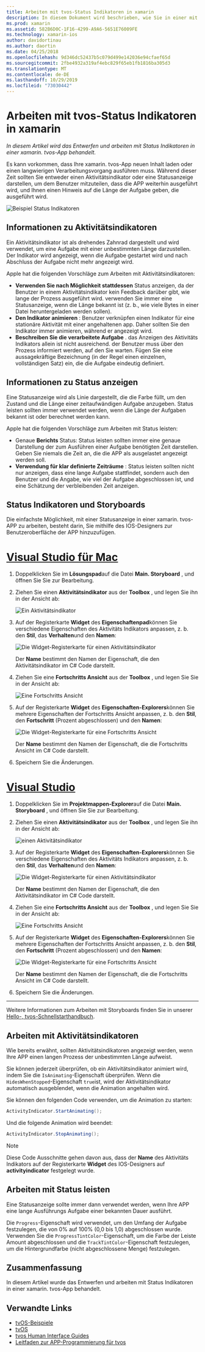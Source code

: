 ```yaml
---
title: Arbeiten mit tvos-Status Indikatoren in xamarin
description: In diesem Dokument wird beschrieben, wie Sie in einer mit xamarin erstellten tvos-App mit Status Indikatoren arbeiten. Es werden sowohl Status-als auch Aktivitätsindikatoren erläutert.
ms.prod: xamarin
ms.assetid: 582B6D0C-1F16-4299-A9A6-5651E76009FE
ms.technology: xamarin-ios
author: davidortinau
ms.author: daortin
ms.date: 04/25/2018
ms.openlocfilehash: 9d346dc52437b5c079d499e142036e94cfaef65d
ms.sourcegitcommit: 2fbe4932a319af4ebc829f65eb1fb1816ba305d3
ms.translationtype: MT
ms.contentlocale: de-DE
ms.lasthandoff: 10/29/2019
ms.locfileid: "73030442"
---
```

# <a name="working-with-tvos-progress-indicators-in-xamarin"></a>Arbeiten mit tvos-Status Indikatoren in xamarin

_In diesem Artikel wird das Entwerfen und arbeiten mit Status Indikatoren in einer xamarin. tvos-App behandelt._

Es kann vorkommen, dass Ihre xamarin. tvos-App neuen Inhalt laden oder einen langwierigen Verarbeitungsvorgang ausführen muss. Während dieser Zeit sollten Sie entweder einen Aktivitätsindikator oder eine Statusanzeige darstellen, um dem Benutzer mitzuteilen, dass die APP weiterhin ausgeführt wird, und Ihnen einen Hinweis auf die Länge der Aufgabe geben, die ausgeführt wird.

![Beispiel Status Indikatoren](progress-indicators-images/intro01.png "Beispiel Status Indikatoren")

## <a name="about-activity-indicators"></a>Informationen zu Aktivitätsindikatoren

Ein Aktivitätsindikator ist als drehendes Zahnrad dargestellt und wird verwendet, um eine Aufgabe mit einer unbestimmten Länge darzustellen. Der Indikator wird angezeigt, wenn die Aufgabe gestartet wird und nach Abschluss der Aufgabe nicht mehr angezeigt wird.

Apple hat die folgenden Vorschläge zum Arbeiten mit Aktivitätsindikatoren:

- **Verwenden Sie nach Möglichkeit stattdessen** Status anzeigen, da der Benutzer in einem Aktivitätsindikator kein Feedback darüber gibt, wie lange der Prozess ausgeführt wird. verwenden Sie immer eine Statusanzeige, wenn die Länge bekannt ist (z. b., wie viele Bytes in einer Datei heruntergeladen werden sollen).
- **Den Indikator animieren** : Benutzer verknüpfen einen Indikator für eine stationäre Aktivität mit einer angehaltenen app. Daher sollten Sie den Indikator immer animieren, während er angezeigt wird.
- **Beschreiben Sie die verarbeitete Aufgabe** . das Anzeigen des Aktivitäts Indikators allein ist nicht ausreichend. der Benutzer muss über den Prozess informiert werden, auf den Sie warten. Fügen Sie eine aussagekräftige Bezeichnung (in der Regel einen einzelnen, vollständigen Satz) ein, die die Aufgabe eindeutig definiert.

## <a name="about-progress-bars"></a>Informationen zu Status anzeigen

Eine Statusanzeige wird als Linie dargestellt, die die Farbe füllt, um den Zustand und die Länge einer zeitaufwändigen Aufgabe anzugeben. Status leisten sollten immer verwendet werden, wenn die Länge der Aufgaben bekannt ist oder berechnet werden kann.

Apple hat die folgenden Vorschläge zum Arbeiten mit Status leisten:

- Genaue **Berichts** Status: Status leisten sollten immer eine genaue Darstellung der zum Ausführen einer Aufgabe benötigten Zeit darstellen. Geben Sie niemals die Zeit an, die die APP als ausgelastet angezeigt werden soll.
- **Verwendung für klar definierte Zeiträume** : Status leisten sollten nicht nur anzeigen, dass eine lange Aufgabe stattfindet, sondern auch den Benutzer und die Angabe, wie viel der Aufgabe abgeschlossen ist, und eine Schätzung der verbleibenden Zeit anzeigen.

## <a name="progress-indicators-and-storyboards"></a>Status Indikatoren und Storyboards

Die einfachste Möglichkeit, mit einer Statusanzeige in einer xamarin. tvos-APP zu arbeiten, besteht darin, Sie mithilfe des IOS-Designers zur Benutzeroberfläche der APP hinzuzufügen.

# <a name="visual-studio-for-mactabmacos"></a>[Visual Studio für Mac](#tab/macos)

1. Doppelklicken Sie im **Lösungspad**auf die Datei **Main. Storyboard** , und öffnen Sie Sie zur Bearbeitung.

2. Ziehen Sie einen **Aktivitätsindikator** aus der **Toolbox** , und legen Sie ihn in der Ansicht ab: 

    ![Ein Aktivitätsindikator](progress-indicators-images/activity01.png "Ein Aktivitätsindikator")

3. Auf der Registerkarte **Widget** des **Eigenschaftenpad**können Sie verschiedene Eigenschaften des Aktivitäts Indikators anpassen, z. b. den **Stil**, das **Verhalten**und den **Namen**: 

    ![Die Widget-Registerkarte für einen Aktivitätsindikator](progress-indicators-images/activity02.png "Die Widget-Registerkarte für einen Aktivitätsindikator")
    
    Der **Name** bestimmt den Namen der Eigenschaft, die den Aktivitätsindikator im C# Code darstellt.

4. Ziehen Sie eine **Fortschritts Ansicht** aus der **Toolbox** , und legen Sie Sie in der Ansicht ab: 

    ![Eine Fortschritts Ansicht](progress-indicators-images/activity03.png "Eine Fortschritts Ansicht")

5. Auf der Registerkarte **Widget** des **Eigenschaften-Explorers**können Sie mehrere Eigenschaften der Fortschritts Ansicht anpassen, z. b. den **Stil**, den **Fortschritt** (Prozent abgeschlossen) und den **Namen**: 

    ![Die Widget-Registerkarte für eine Fortschritts Ansicht](progress-indicators-images/activity04.png "Die Widget-Registerkarte für eine Fortschritts Ansicht")
    
    Der **Name** bestimmt den Namen der Eigenschaft, die die Fortschritts Ansicht im C# Code darstellt.

6. Speichern Sie die Änderungen.

# <a name="visual-studiotabwindows"></a>[Visual Studio](#tab/windows)

1. Doppelklicken Sie im **Projektmappen-Explorer**auf die Datei **Main. Storyboard** , und öffnen Sie Sie zur Bearbeitung.

2. Ziehen Sie einen **Aktivitätsindikator** aus der **Toolbox** , und legen Sie ihn in der Ansicht ab: 

    ![einen Aktivitätsindikator](progress-indicators-images/activity01-vs.png
    "Ein Aktivitätsindikator")

3. Auf der Registerkarte **Widget** des **Eigenschaften-Explorers**können Sie verschiedene Eigenschaften des Aktivitäts Indikators anpassen, z. b. den **Stil**, das **Verhalten**und den **Namen**: 

    ![Die Widget-Registerkarte für einen Aktivitätsindikator](progress-indicators-images/activity02-vs.png "Die Widget-Registerkarte für einen Aktivitätsindikator")

    Der **Name** bestimmt den Namen der Eigenschaft, die den Aktivitätsindikator im C# Code darstellt.

4. Ziehen Sie eine **Fortschritts Ansicht** aus der **Toolbox** , und legen Sie Sie in der Ansicht ab: 

   ![Eine Fortschritts Ansicht](progress-indicators-images/activity03-vs.png "Eine Fortschritts Ansicht")

5. Auf der Registerkarte **Widget** des **Eigenschaften-Explorers**können Sie mehrere Eigenschaften der Fortschritts Ansicht anpassen, z. b. den **Stil**, den **Fortschritt** (Prozent abgeschlossen) und den **Namen**: 

    ![Die Widget-Registerkarte für eine Fortschritts Ansicht](progress-indicators-images/activity04-vs.png "Die Widget-Registerkarte für eine Fortschritts Ansicht")
    
    Der **Name** bestimmt den Namen der Eigenschaft, die die Fortschritts Ansicht im C# Code darstellt.

6. Speichern Sie die Änderungen.

-----

Weitere Informationen zum Arbeiten mit Storyboards finden Sie in unserer [Hello-, tvos-Schnellstarthandbuch](~/ios/tvos/get-started/hello-tvos.md). 

## <a name="working-with-activity-indicators"></a>Arbeiten mit Aktivitätsindikatoren

Wie bereits erwähnt, sollten Aktivitätsindikatoren angezeigt werden, wenn Ihre APP einen langen Prozess der unbestimmten Länge aufweist.

Sie können jederzeit überprüfen, ob ein Aktivitätsindikator animiert wird, indem Sie die `IsAnimating`-Eigenschaft überprüfen. Wenn die `HidesWhenStopped`-Eigenschaft `true`ist, wird der Aktivitätsindikator automatisch ausgeblendet, wenn die Animation angehalten wird.

Sie können den folgenden Code verwenden, um die Animation zu starten: 

```csharp
ActivityIndicator.StartAnimating();
```

Und die folgende Animation wird beendet:

```csharp
ActivityIndicator.StopAnimating();
```

> [!NOTE]
> Diese Code Ausschnitte gehen davon aus, dass der **Name** des Aktivitäts Indikators auf der Registerkarte **Widget** des IOS-Designers auf **activityindicator** festgelegt wurde.

## <a name="working-with-progress-bars"></a>Arbeiten mit Status leisten

Eine Statusanzeige sollte immer dann verwendet werden, wenn Ihre APP eine lange Ausführungs Aufgabe einer bekannten Dauer ausführt. 

Die `Progress`-Eigenschaft wird verwendet, um den Umfang der Aufgabe festzulegen, die von 0% auf 100% (0,0 bis 1,0) abgeschlossen wurde. Verwenden Sie die `ProgressTintColor`-Eigenschaft, um die Farbe der Leiste Amount abgeschlossen und die `TrackTintColor`-Eigenschaft festzulegen, um die Hintergrundfarbe (nicht abgeschlossene Menge) festzulegen.

## <a name="summary"></a>Zusammenfassung

In diesem Artikel wurde das Entwerfen und arbeiten mit Status Indikatoren in einer xamarin. tvos-App behandelt.

## <a name="related-links"></a>Verwandte Links

- [tvOS-Beispiele](https://docs.microsoft.com/samples/browse/?products=xamarin&term=Xamarin.iOS+tvOS)
- [tvOS](https://developer.apple.com/tvos/)
- [tvos Human Interface Guides](https://developer.apple.com/tvos/human-interface-guidelines/)
- [Leitfaden zur APP-Programmierung für tvos](https://developer.apple.com/library/prerelease/tvos/documentation/General/Conceptual/AppleTV_PG/)
